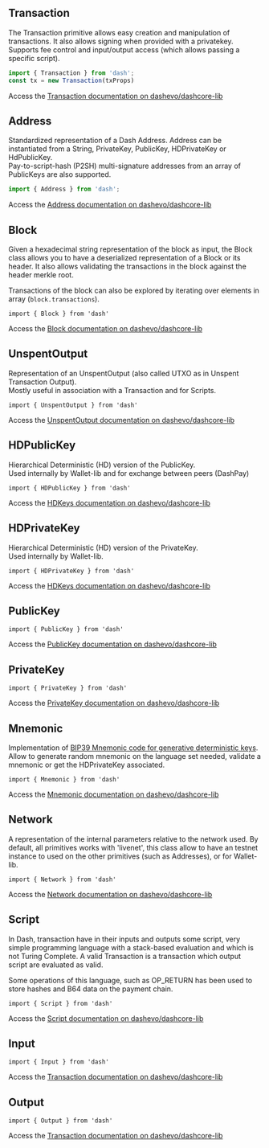 ## Transaction 

The Transaction primitive allows easy creation and manipulation of transactions. It also allows signing when provided with a privatekey.  
Supports fee control and input/output access (which allows passing a specific script).
```js
import { Transaction } from 'dash';
const tx = new Transaction(txProps)
```

Access the [Transaction documentation on dashevo/dashcore-lib](https://github.com/dashevo/dashcore-lib/blob/master/docs/transaction.md)

## Address

Standardized representation of a Dash Address. Address can be instantiated from a String, PrivateKey, PublicKey, HDPrivateKey or HdPublicKey.  
Pay-to-script-hash (P2SH) multi-signature addresses from an array of PublicKeys are also supported.  

```js
import { Address } from 'dash';
```

Access the [Address documentation on dashevo/dashcore-lib](https://github.com/dashevo/dashcore-lib/blob/master/docs/address.md)

## Block

Given a hexadecimal string representation of the block as input, the Block class allows you to have a deserialized representation of a Block or its header. It also allows validating the transactions in the block against the header merkle root.

Transactions of the block can also be explored by iterating over elements in array (`block.transactions`).  

`import { Block } from 'dash'`

Access the [Block documentation on dashevo/dashcore-lib](https://github.com/dashevo/dashcore-lib/blob/master/docs/block.md)

## UnspentOutput

Representation of an UnspentOutput (also called UTXO as in Unspent Transaction Output).  
Mostly useful in association with a Transaction and for Scripts. 

`import { UnspentOutput } from 'dash'`

Access the [UnspentOutput documentation on dashevo/dashcore-lib](https://github.com/dashevo/dashcore-lib/blob/master/docs/unspentoutput.md)

## HDPublicKey

Hierarchical Deterministic (HD) version of the PublicKey.  
Used internally by Wallet-lib and for exchange between peers (DashPay)

`import { HDPublicKey } from 'dash'`

Access the [HDKeys documentation on dashevo/dashcore-lib](https://github.com/dashevo/dashcore-lib/blob/master/docs/hierarchical.md)

## HDPrivateKey

Hierarchical Deterministic (HD) version of the PrivateKey.  
Used internally by Wallet-lib.

`import { HDPrivateKey } from 'dash'`

Access the [HDKeys documentation on dashevo/dashcore-lib](https://github.com/dashevo/dashcore-lib/blob/master/docs/hierarchical.md)

## PublicKey

`import { PublicKey } from 'dash'`

Access the [PublicKey documentation on dashevo/dashcore-lib](https://github.com/dashevo/dashcore-lib/blob/master/docs/publickey.md)

## PrivateKey

`import { PrivateKey } from 'dash'`

Access the [PrivateKey documentation on dashevo/dashcore-lib](https://github.com/dashevo/dashcore-lib/blob/master/docs/privatekey.md)

## Mnemonic

Implementation of [BIP39 Mnemonic code for generative deterministic keys](https://github.com/bitcoin/bips/blob/master/bip-0039.mediawiki).  
Allow to generate random mnemonic on the language set needed, validate a mnemonic or get the HDPrivateKey associated.  

`import { Mnemonic } from 'dash'`

Access the [Mnemonic documentation on dashevo/dashcore-lib](https://github.com/dashevo/dashcore-lib/blob/master/docs/mnemonic.md)

## Network

A representation of the internal parameters relative to the network used. By default, all primitives works with 'livenet', this class allow to have an testnet instance to used on the other primitives (such as Addresses), or for Wallet-lib.

`import { Network } from 'dash'`


Access the [Network documentation on dashevo/dashcore-lib](https://github.com/dashevo/dashcore-lib/blob/master/docs/networks.md)

## Script

In Dash, transaction have in their inputs and outputs some script, very simple programming language with a stack-based evaluation and which is not Turing Complete.
A valid Transaction is a transaction which output script are evaluated as valid.  

Some operations of this language, such as OP_RETURN has been used to store hashes and B64 data on the payment chain.  

`import { Script } from 'dash'`

Access the [Script documentation on dashevo/dashcore-lib](https://github.com/dashevo/dashcore-lib/blob/master/docs/script.md)


## Input

`import { Input } from 'dash'`

Access the [Transaction documentation on dashevo/dashcore-lib](https://github.com/dashevo/dashcore-lib/blob/master/docs/transaction.md)


## Output

`import { Output } from 'dash'`

Access the [Transaction documentation on dashevo/dashcore-lib](https://github.com/dashevo/dashcore-lib/blob/master/docs/transaction.md)
